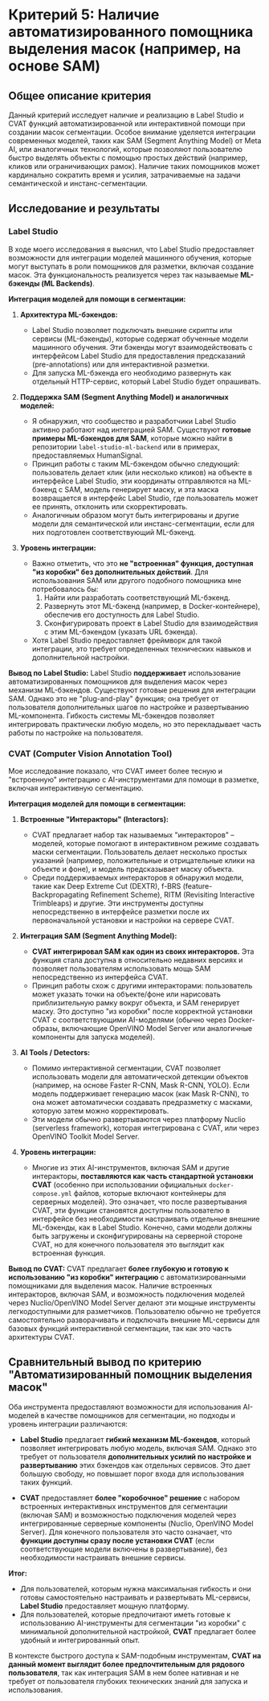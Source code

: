 # Критерий 5: Наличие автоматизированного помощника выделения масок (например, на основе SAM)

## Общее описание критерия

Данный критерий исследует наличие и реализацию в Label Studio и CVAT функций автоматизированной или интерактивной помощи при создании масок сегментации. Особое внимание уделяется интеграции современных моделей, таких как SAM (Segment Anything Model) от Meta AI, или аналогичных технологий, которые позволяют пользователю быстро выделять объекты с помощью простых действий (например, кликов или ограничивающих рамок). Наличие таких помощников может кардинально сократить время и усилия, затрачиваемые на задачи семантической и инстанс-сегментации.

## Исследование и результаты

### Label Studio

В ходе моего исследования я выяснил, что Label Studio предоставляет возможности для интеграции моделей машинного обучения, которые могут выступать в роли помощников для разметки, включая создание масок. Эта функциональность реализуется через так называемые **ML-бэкенды (ML Backends)**.

**Интеграция моделей для помощи в сегментации:**

1.  **Архитектура ML-бэкендов:**
    *   Label Studio позволяет подключать внешние скрипты или сервисы (ML-бэкенды), которые содержат обученные модели машинного обучения. Эти бэкенды могут взаимодействовать с интерфейсом Label Studio для предоставления предсказаний (pre-annotations) или для интерактивной разметки.
    *   Для запуска ML-бэкенда его необходимо развернуть как отдельный HTTP-сервис, который Label Studio будет опрашивать.

2.  **Поддержка SAM (Segment Anything Model) и аналогичных моделей:**
    *   Я обнаружил, что сообщество и разработчики Label Studio активно работают над интеграцией SAM. Существуют **готовые примеры ML-бэкендов для SAM**, которые можно найти в репозитории `label-studio-ml-backend` или в примерах, предоставляемых HumanSignal.
    *   Принцип работы с таким ML-бэкендом обычно следующий: пользователь делает клик (или несколько кликов) на объекте в интерфейсе Label Studio, эти координаты отправляются на ML-бэкенд с SAM, модель генерирует маску, и эта маска возвращается в интерфейс Label Studio, где пользователь может ее принять, отклонить или скорректировать.
    *   Аналогичным образом могут быть интегрированы и другие модели для семантической или инстанс-сегментации, если для них подготовлен соответствующий ML-бэкенд.

3.  **Уровень интеграции:**
    *   Важно отметить, что это **не "встроенная" функция, доступная "из коробки" без дополнительных действий**. Для использования SAM или другого подобного помощника мне потребовалось бы:
        1.  Найти или разработать соответствующий ML-бэкенд.
        2.  Развернуть этот ML-бэкенд (например, в Docker-контейнере), обеспечив его доступность для Label Studio.
        3.  Сконфигурировать проект в Label Studio для взаимодействия с этим ML-бэкендом (указать URL бэкенда).
    *   Хотя Label Studio предоставляет фреймворк для такой интеграции, это требует определенных технических навыков и дополнительной настройки.

**Вывод по Label Studio:**
Label Studio **поддерживает** использование автоматизированных помощников для выделения масок через механизм ML-бэкендов. Существуют готовые решения для интеграции SAM. Однако это не "plug-and-play" функция; она требует от пользователя дополнительных шагов по настройке и развертыванию ML-компонента. Гибкость системы ML-бэкендов позволяет интегрировать практически любую модель, но это перекладывает часть работы по настройке на пользователя.

### CVAT (Computer Vision Annotation Tool)

Мое исследование показало, что CVAT имеет более тесную и "встроенную" интеграцию с AI-инструментами для помощи в разметке, включая интерактивную сегментацию.

**Интеграция моделей для помощи в сегментации:**

1.  **Встроенные "Интеракторы" (Interactors):**
    *   CVAT предлагает набор так называемых "интеракторов" – моделей, которые помогают в интерактивном режиме создавать маски сегментации. Пользователь делает несколько простых указаний (например, положительные и отрицательные клики на объекте и фоне), и модель предсказывает маску объекта.
    *   Среди поддерживаемых интеракторов я обнаружил модели, такие как Deep Extreme Cut (DEXTR), f-BRS (feature-Backpropagating Refinement Scheme), RITM (Revisiting Interactive Trimbleaps) и другие. Эти инструменты доступны непосредственно в интерфейсе разметки после их первоначальной установки и настройки на сервере CVAT.

2.  **Интеграция SAM (Segment Anything Model):**
    *   **CVAT интегрировал SAM как один из своих интеракторов.** Эта функция стала доступна в относительно недавних версиях и позволяет пользователям использовать мощь SAM непосредственно из интерфейса CVAT.
    *   Принцип работы схож с другими интеракторами: пользователь может указать точки на объекте/фоне или нарисовать приблизительную рамку вокруг объекта, и SAM генерирует маску. Это доступно "из коробки" после корректной установки CVAT с соответствующими AI-моделями (обычно через Docker-образы, включающие OpenVINO Model Server или аналогичные компоненты для запуска моделей).

3.  **AI Tools / Detectors:**
    *   Помимо интерактивной сегментации, CVAT позволяет использовать модели для автоматической детекции объектов (например, на основе Faster R-CNN, Mask R-CNN, YOLO). Если модель поддерживает генерацию масок (как Mask R-CNN), то она может автоматически создавать предразметку с масками, которую затем можно корректировать.
    *   Эти модели обычно развертываются через платформу Nuclio (serverless framework), которая интегрирована с CVAT, или через OpenVINO Toolkit Model Server.

4.  **Уровень интеграции:**
    *   Многие из этих AI-инструментов, включая SAM и другие интеракторы, **поставляются как часть стандартной установки CVAT** (особенно при использовании официальных `docker-compose.yml` файлов, которые включают контейнеры для серверных моделей). Это означает, что после развертывания CVAT, эти функции становятся доступны пользователю в интерфейсе без необходимости настраивать отдельные внешние ML-бэкенды, как в Label Studio. Конечно, сами модели должны быть загружены и сконфигурированы на серверной стороне CVAT, но для конечного пользователя это выглядит как встроенная функция.

**Вывод по CVAT:**
CVAT предлагает **более глубокую и готовую к использованию "из коробки" интеграцию** с автоматизированными помощниками для выделения масок. Наличие встроенных интеракторов, включая SAM, и возможность подключения моделей через Nuclio/OpenVINO Model Server делают эти мощные инструменты легкодоступными для разметчиков. Пользователю обычно не требуется самостоятельно разворачивать и подключать внешние ML-сервисы для базовых функций интерактивной сегментации, так как это часть архитектуры CVAT.

## Сравнительный вывод по критерию "Автоматизированный помощник выделения масок"

Оба инструмента предоставляют возможности для использования AI-моделей в качестве помощников для сегментации, но подходы и уровень интеграции различаются:

*   **Label Studio** предлагает **гибкий механизм ML-бэкендов**, который позволяет интегрировать любую модель, включая SAM. Однако это требует от пользователя **дополнительных усилий по настройке и развертыванию** этих бэкендов как отдельных сервисов. Это дает большую свободу, но повышает порог входа для использования таких функций.

*   **CVAT** предоставляет **более "коробочное" решение** с набором встроенных интерактивных инструментов для сегментации (включая SAM) и возможностью подключения моделей через интегрированные серверные компоненты (Nuclio, OpenVINO Model Server). Для конечного пользователя это часто означает, что **функции доступны сразу после установки CVAT** (если соответствующие модели включены в развертывание), без необходимости настраивать внешние сервисы.

**Итог:**
*   Для пользователей, которым нужна максимальная гибкость и они готовы самостоятельно настраивать и развертывать ML-сервисы, **Label Studio** предоставляет мощную платформу.
*   Для пользователей, которые предпочитают иметь готовые к использованию AI-инструменты для сегментации "из коробки" с минимальной дополнительной настройкой, **CVAT** предлагает более удобный и интегрированный опыт.

В контексте быстрого доступа к SAM-подобным инструментам, **CVAT на данный момент выглядит более предпочтительным для рядового пользователя**, так как интеграция SAM в нем более нативная и не требует от пользователя глубоких технических знаний для запуска и использования.